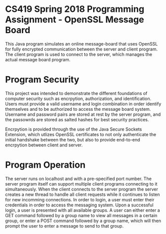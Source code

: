 # CS419 Spring 2018 Programming Assignment - OpenSSL Message Board
This Java program simulates an online message-board that uses OpenSSL for fully encrypted communication between the server and client program. The client program is used to connect to the server, which manages the actual message board program.

# Program Security
This project was intended to demonstrate the different foundations of computer security such as encrpytion, authorization, and identification. Users must provide a valid username and login combination in order identify themselves and to be authorized to access the message board system. Username and password pairs are stored at rest by the server program, and the passowrds are stored as salted hashes for best security practices. 

Encrpytion is provided through the use of the Java Secure Sockets Extension, which utlizes OpenSSL certificates to not only authenticate the initial handshake between the two, but also to provide end-to-end encrpytion between client and server.

# Program Operation
The server runs on localhost and with a pre-specified port number. The server program itself can support multiple client programs connecting to it simultaneously. When the client connects to the server program the server creates a new thread to handle all client requests while it continues to listen for new incomming connections. In order to login, a user must enter their credentials in order to access the messaging system. Upon a successful login, a user is presented with all available groups. A user can either enter a GET command followed by a group name to view all messages in a certain group, or enter a POST command followed by a group name, which will then prompt the user to enter a message to send to that group.
